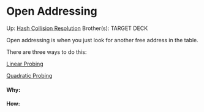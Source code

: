 # Open Addressing

Up: [Hash Collision Resolution](hash_collision_resolution)
Brother(s):
TARGET DECK

Open addressing is when you just look for another free address in the table.

There are three ways to do this:

[Linear Probing](linear_probing)

[Quadratic Probing](quadratic_probing)




































#### Why:
#### How:









